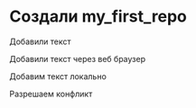 ﻿# Создали my_first_repo


Добавили текст 

Добавили текст через веб браузер 

Добавим текст локально 

Разрешаем конфликт 
